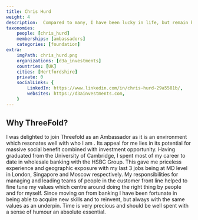 ```yaml
---
title: Chris Hurd
weight: 4
description:  Compared to many, I have been lucky in life, but remain keen not to let it rest there and to continue developing and helping others to do so.
taxonomies:
    people: [chris_hurd]
    memberships: [ambassadors]
    categories: [foundation]
extra:
    imgPath: chris_hurd.png
    organizations: [d3a_investments]
    countries: [UK]
    cities: [Hertfordshire]
    private: 0
    socialLinks: {
        LinkedIn: https://www.linkedin.com/in/chris-hurd-29a5581b/,
        websites: https://d3ainvestments.com,
    }
---
```


## Why ThreeFold?

I was delighted to join Threefold as an Ambassador as it is an environment which resonates well with who I am . Its appeal for me lies in its potential for massive social benefit combined with investment opportunity.
Having graduated from the University of Cambridge, I spent most of my career to date in wholesale banking with the HSBC Group. This gave me priceless experience and geographic exposure with my last 3 jobs being at MD level in London, Singapore and Moscow respectively. My responsibilities for managing and leading teams of people in the customer front line helped to fine tune my values which centre around doing the right thing by people and for myself. Since moving on from banking I have been fortunate in being able to acquire new skills and to reinvent, but always with the same values as an underpin. Time is very precious and should be well spent with a sense of humour an absolute essential.
